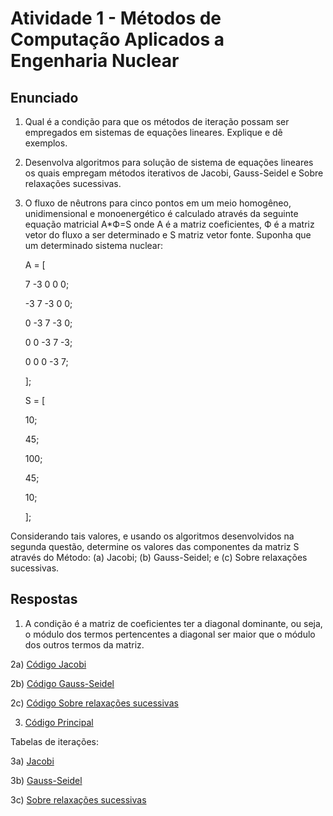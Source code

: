 # Atividade 1 - Métodos de Computação Aplicados a Engenharia Nuclear

## Enunciado
1. Qual é a condição para que os métodos de iteração possam ser empregados em sistemas de equações lineares. Explique e dê exemplos.

2. Desenvolva algoritmos para solução de sistema de equações lineares os quais empregam métodos iterativos de Jacobi, Gauss-Seidel e Sobre relaxações sucessivas.

3. O fluxo de nêutrons para cinco pontos em um meio homogêneo, unidimensional e monoenergético é calculado através da seguinte equação matricial A*Ф=S onde A é a matriz coeficientes, Ф é a matriz vetor do fluxo a ser determinado e S matriz vetor fonte.
Suponha que um determinado sistema nuclear:

    A = [
  
    7 -3  0  0  0;
  
    -3  7 -3  0  0;
 
    0 -3  7 -3  0;
  
    0  0 -3  7 -3;
  
    0  0  0 -3  7;
  
    ];


    S = [

    10;
    
    45;
    
    100;
    
    45;
    
    10;
    
    ];

Considerando tais valores, e usando os algoritmos desenvolvidos na segunda questão, determine os valores das componentes da matriz S através do Método:
(a) Jacobi;
(b) Gauss-Seidel; e
(c) Sobre relaxações sucessivas.

## Respostas

1) A condição é a matriz de coeficientes ter a diagonal dominante, ou seja, o módulo dos termos pertencentes a diagonal ser maior que o módulo dos outros termos da matriz.

2a) [Código Jacobi](https://github.com/campagnani/Metodos_Computacao_Nuclear/blob/main/fjacobi.m)

2b) [Código Gauss-Seidel](https://github.com/campagnani/Metodos_Computacao_Nuclear/blob/main/fgseidel.m)

2c) [Código Sobre relaxações sucessivas](https://github.com/campagnani/Metodos_Computacao_Nuclear/blob/main/fsrelaxacoes.m)

3) [Código Principal](https://github.com/campagnani/Metodos_Computacao_Nuclear/blob/main/atvd1.m)

Tabelas de iterações:

3a) [Jacobi](https://raw.githubusercontent.com/campagnani/Metodos_Computacao_Nuclear/main/atvd1-jacobi.txt)

3b) [Gauss-Seidel](https://raw.githubusercontent.com/campagnani/Metodos_Computacao_Nuclear/main/atvd1-gauss.txt)

3c) [Sobre relaxações sucessivas](https://raw.githubusercontent.com/campagnani/Metodos_Computacao_Nuclear/main/atvd1-relaxacoes.txt)
